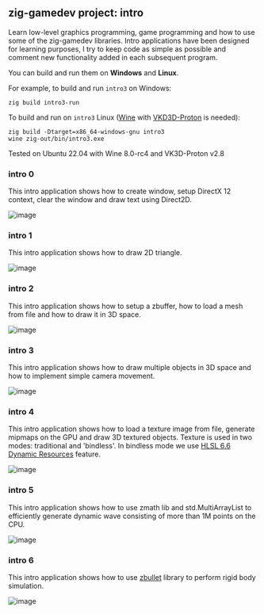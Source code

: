## zig-gamedev project: intro

Learn low-level graphics programming, game programming and how to use some of the zig-gamedev libraries. Intro applications have been designed for learning purposes, I try to keep code as simple as possible and comment new functionality added in each subsequent program.

You can build and run them on **Windows** and **Linux**.

For example, to build and run `intro3` on Windows:
```
zig build intro3-run
```
To build and run on `intro3` Linux ([Wine](https://www.winehq.org/) with [VKD3D-Proton](https://github.com/HansKristian-Work/vkd3d-proton) is needed):
```
zig build -Dtarget=x86_64-windows-gnu intro3
wine zig-out/bin/intro3.exe
```
Tested on Ubuntu 22.04 with Wine 8.0-rc4 and VK3D-Proton v2.8

### intro 0

This intro application shows how to create window, setup DirectX 12 context, clear the window and draw text using Direct2D.

![image](screenshots/screenshot0.png)

### intro 1

This intro application shows how to draw 2D triangle.

![image](screenshots/screenshot1.png)

### intro 2

This intro application shows how to setup a zbuffer, how to load a mesh from file and how to draw it in 3D space.

![image](screenshots/screenshot2.png)

### intro 3

This intro application shows how to draw multiple objects in 3D space and how to implement simple camera movement.

![image](screenshots/screenshot3.png)

### intro 4

This intro application shows how to load a texture image from file, generate mipmaps on the GPU and draw 3D textured objects. Texture is used in two modes: traditional and 'bindless'. In bindless mode we use [HLSL 6.6 Dynamic Resources](https://microsoft.github.io/DirectX-Specs/d3d/HLSL_SM_6_6_DynamicResources.html) feature.

![image](screenshots/screenshot4.png)

### intro 5

This intro application shows how to use zmath lib and std.MultiArrayList to efficiently generate dynamic wave consisting of more than 1M points on the CPU.

![image](screenshots/screenshot5.png)

### intro 6

This intro application shows how to use [zbullet](https://github.com/michal-z/zig-gamedev/tree/main/libs/zbullet) library to perform rigid body simulation.

![image](screenshots/screenshot6.png)

